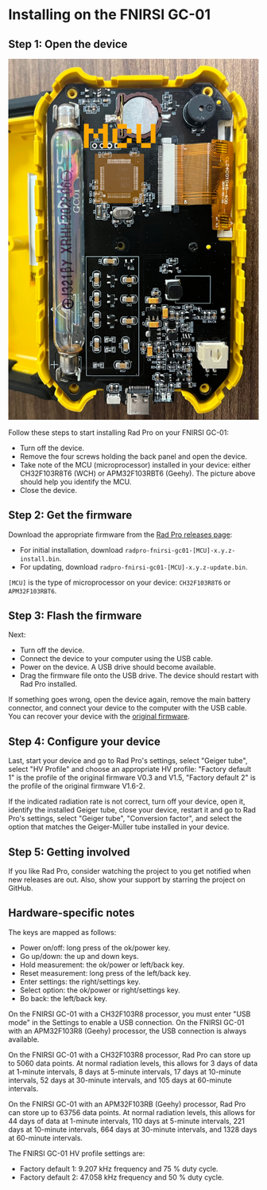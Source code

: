 # Installing on the FNIRSI GC-01

## Step 1: Open the device

![FNIRSI GC-01 circuit board types](img/gc-01-board-type.jpg)

Follow these steps to start installing Rad Pro on your FNIRSI GC-01:

* Turn off the device.
* Remove the four screws holding the back panel and open the device.
* Take note of the MCU (microprocessor) installed in your device: either CH32F103R8T6 (WCH) or APM32F103RBT6 (Geehy). The picture above should help you identify the MCU.
* Close the device.

## Step 2: Get the firmware

Download the appropriate firmware from the [Rad Pro releases page](https://github.com/Gissio/radpro/releases):
  * For initial installation, download `radpro-fnirsi-gc01-[MCU]-x.y.z-install.bin`.
  * For updating, download `radpro-fnirsi-gc01-[MCU]-x.y.z-update.bin`.

`[MCU]` is the type of microprocessor on your device: `CH32F103R8T6` or `APM32F103RBT6`.

## Step 3: Flash the firmware

Next:

* Turn off the device.
* Connect the device to your computer using the USB cable.
* Power on the device. A USB drive should become available.
* Drag the firmware file onto the USB drive. The device should restart with Rad Pro installed.

If something goes wrong, open the device again, remove the main battery connector, and connect your device to the computer with the USB cable. You can recover your device with the [original firmware](firmware).

## Step 4: Configure your device

Last, start your device and go to Rad Pro's settings, select "Geiger tube", select "HV Profile" and choose an appropriate HV profile: "Factory default 1" is the profile of the original firmware V0.3 and V1.5, "Factory default 2" is the profile of the original firmware V1.6-2.

If the indicated radiation rate is not correct, turn off your device, open it, identify the installed Geiger tube, close your device, restart it and go to Rad Pro's settings, select "Geiger tube", "Conversion factor", and select the option that matches the Geiger-Müller tube installed in your device.

## Step 5: Getting involved

If you like Rad Pro, consider watching the project to you get notified when new releases are out. Also, show your support by starring the project on GitHub.

## Hardware-specific notes

The keys are mapped as follows:

  * Power on/off: long press of the ok/power key.
  * Go up/down: the up and down keys.
  * Hold measurement: the ok/power or left/back key.
  * Reset measurement: long press of the left/back key.
  * Enter settings: the right/settings key.
  * Select option: the ok/power or right/settings key.
  * Bo back: the left/back key.

On the FNIRSI GC-01 with a CH32F103R8 processor, you must enter "USB mode" in the Settings to enable a USB connection. On the FNIRSI GC-01 with an APM32F103R8 (Geehy) processor, the USB connection is always available. 

On the FNIRSI GC-01 with a CH32F103R8 processor, Rad Pro can store up to 5060 data points. At normal radiation levels, this allows for 3 days of data at 1-minute intervals, 8 days at 5-minute intervals, 17 days at 10-minute intervals, 52 days at 30-minute intervals, and 105 days at 60-minute intervals.

On the FNIRSI GC-01 with an APM32F103RB (Geehy) processor, Rad Pro can store up to 63756 data points. At normal radiation levels, this allows for 44 days of data at 1-minute intervals, 110 days at 5-minute intervals, 221 days at 10-minute intervals, 664 days at 30-minute intervals, and 1328 days at 60-minute intervals.

The FNIRSI GC-01 HV profile settings are:

* Factory default 1: 9.207 kHz frequency and 75 % duty cycle.
* Factory default 2: 47.058 kHz frequency and 50 % duty cycle.
